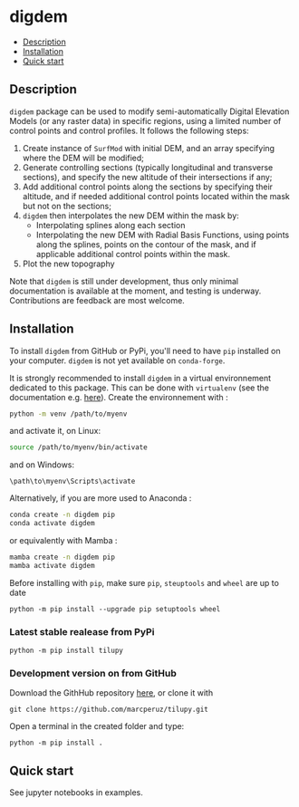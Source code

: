 # digdem

- [Description](#description)
- [Installation](#installation)
- [Quick start](#quick-start)
  
## Description <a name="description"></a>

`digdem` package can be used to modify semi-automatically Digital Elevation Models (or any raster data) in specific regions, using a limited number of
control points and control profiles. It follows the following steps:

1. Create instance of `SurfMod` with initial DEM, and an array specifying where the DEM will be modified;
2. Generate controlling sections (typically longitudinal and transverse sections), and specify the new altitude of their intersections if any;
3. Add additional control points along the sections by specifying their altitude, and if needed additional control points located within the mask but not on the sections;
4. `digdem` then interpolates the new DEM within the mask by:
   - Interpolating splines along each section
   - Interpolating the new DEM with Radial Basis Functions, using points along the splines, points on the contour of the mask, and if applicable additional control points within the mask.
5. Plot the new topography

Note that `digdem` is still under development, thus only minimal documentation is available at the moment, and testing is underway.
Contributions are feedback are most welcome. 

## Installation <a name="installation"></a>

To install `digdem` from GitHub or PyPi, you'll need to have `pip` installed on your computer. `digdem` is not yet available on `conda-forge`. 

It is strongly recommended to install `digdem` in a virtual environnement dedicated to this package. This can be done with `virtualenv`
(see the documentation e.g. [here](https://packaging.python.org/en/latest/guides/installing-using-pip-and-virtual-environments/)).
Create the environnement with :

```bash
python -m venv /path/to/myenv
```

and activate it, on Linux:

```bash
source /path/to/myenv/bin/activate
```

and on Windows:

```cmd.exe
\path\to\myenv\Scripts\activate
```

Alternatively, if you are more used to Anaconda :

```bash
conda create -n digdem pip
conda activate digdem
```

or equivalently with Mamba :

```bash
mamba create -n digdem pip
mamba activate digdem
```

Before installing with `pip`, make sure `pip`, `steuptools` and `wheel` are up to date

```
python -m pip install --upgrade pip setuptools wheel
```

### Latest stable realease from PyPi <a name="pypi-install"></a>

```
python -m pip install tilupy
```

### Development version on from GitHub <a name="source-install"></a>

Download the GithHub repository [here](https://github.com/marcperuz/digdem), or clone it with

```
git clone https://github.com/marcperuz/tilupy.git
```

Open a terminal in the created folder and type:

```
python -m pip install .
```

## Quick start <a name="quick-start"></a>

See jupyter notebooks in examples.

